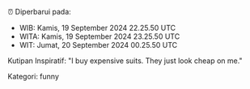 ⏰ Diperbarui pada:
- WIB: Kamis, 19 September 2024 22.25.50 UTC
- WITA: Kamis, 19 September 2024 23.25.50 UTC
- WIT: Jumat, 20 September 2024 00.25.50 UTC

Kutipan Inspiratif:
"I buy expensive suits. They just look cheap on me."


Kategori: funny

